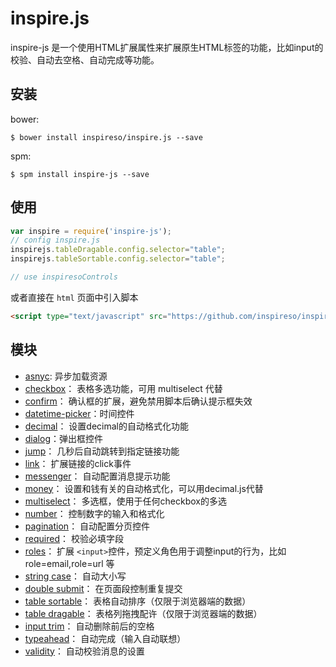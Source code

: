 # inspire.js

inspire-js 是一个使用HTML扩展属性来扩展原生HTML标签的功能，比如input的校验、自动去空格、自动完成等功能。


## 安装

bower:
```
$ bower install inspireso/inspire.js --save
```

spm:
```
$ spm install inspire-js --save
```

## 使用

```js
var inspire = require('inspire-js');
// config inspire.js
inspirejs.tableDragable.config.selector="table";
inspirejs.tableSortable.config.selector="table";

// use inspiresoControls
```
或者直接在 `html` 页面中引入脚本

```html
<script type="text/javascript" src="https://github.com/inspireso/inspire.js/tree/master/dist/inspire-js/x.x.x/inspire.js"></script>
```

## 模块

- [asnyc](./doc/asnyc.js.md): 异步加载资源
- [checkbox](./doc/checkbox.js.md)： 表格多选功能，可用 multiselect 代替
- [confirm](./doc/confirm.js.md)： 确认框的扩展，避免禁用脚本后确认提示框失效
- [datetime-picker](./doc/datetime-picker.js.md)：时间控件
- [decimal](./doc/decimal.js.md)： 设置decimal的自动格式化功能
- [dialog](./doc/dialog.js.md)：弹出框控件
- [jump](./doc/jump.js.md)： 几秒后自动跳转到指定链接功能
- [link](./doc/link.js.md)： 扩展链接的click事件
- [messenger](./doc/messenger.js.md)： 自动配置消息提示功能
- [money](./doc/money.js.md)： 设置和钱有关的自动格式化，可以用decimal.js代替
- [multiselect](https://github.com/inspireso/inspire.js/tree/master/doc/multiselect.js.md)： 多选框，使用于任何checkbox的多选
- [number](./doc/number.js.md)： 控制数字的输入和格式化
- [pagination](./doc/pagination.js.md)： 自动配置分页控件
- [required](./doc/required.js.md)： 校验必填字段
- [roles](./doc/roles.js.md)： 扩展 `<input>`控件，预定义角色用于调整input的行为，比如role=email,role=url 等
- [string case](./doc/string-case.js.md)： 自动大小写
- [double submit](./doc/submit.js.md)： 在页面段控制重复提交
- [table sortable](./doc/table-sortable.js.md)： 表格自动排序（仅限于浏览器端的数据）
- [table dragable](./doc/table-dragable.js.md)： 表格列拖拽配许（仅限于浏览器端的数据）
- [input trim](./doc/trim.js.md)： 自动删除前后的空格
- [typeahead](./doc/typeahead.js.md)： 自动完成（输入自动联想）
- [validity](./doc/validity.js.md)： 自动校验消息的设置
